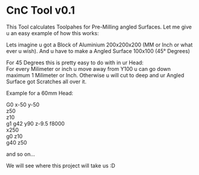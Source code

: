 # CnC Tool v0.1

This Tool calculates Toolpahes for Pre-Milling angled Surfaces.
Let me give u an easy example of how this works:

Lets imagine u got a Block of Aluminium 200x200x200 (MM or Inch or what ever u wish).
And u have to make a Angled Surface 100x100 (45° Degrees)

For 45 Degrees this is pretty easy to do with in ur Head:                                                                    
For every Milimeter or inch u move away from Y100 u can go down maximum 1 Milimeter or Inch.
Otherwise u will cut to deep and ur Angled Surface got Scratches all over it.

Example for a 60mm Head:
                                                                                                            
G0 x-50 y-50                                                                                                
z50                                                                                             
z10                                                                                                  
g1 g42 y90 z-9.5 f8000                                                                                                  
x250                                                                                                      
g0 z10                                                                                                                  
g40 z50

and so on...

We will see where this project will take us :D
